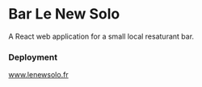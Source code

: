 # Bar Le New Solo

A React web application for a small local resaturant bar.


### Deployment

www.lenewsolo.fr

